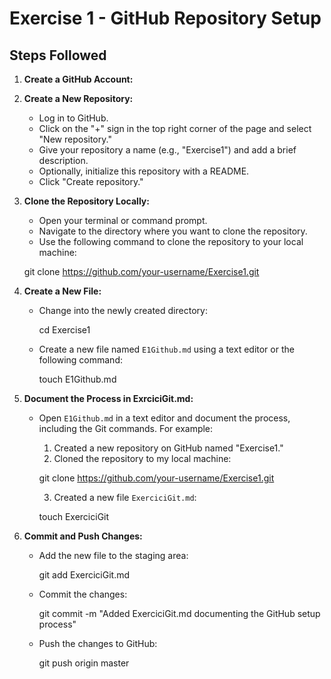 # Exercise 1 - GitHub Repository Setup

## Steps Followed

1. **Create a GitHub Account:**


2. **Create a New Repository:**
   - Log in to GitHub.
   - Click on the "+" sign in the top right corner of the page and select "New repository."
   - Give your repository a name (e.g., "Exercise1") and add a brief description.
   - Optionally, initialize this repository with a README.
   - Click "Create repository."

3. **Clone the Repository Locally:**
   - Open your terminal or command prompt.
   - Navigate to the directory where you want to clone the repository.
   - Use the following command to clone the repository to your local machine:

    
    git clone https://github.com/your-username/Exercise1.git
    

4. **Create a New File:**
   - Change into the newly created directory:

    
     cd Exercise1
     

   - Create a new file named `E1Github.md` using a text editor or the following command:

     
     touch E1Github.md
     

5. **Document the Process in ExrciciGit.md:**
   - Open `E1Github.md` in a text editor and document the process, including the Git commands. For example:


     1. Created a new repository on GitHub named "Exercise1."
     2. Cloned the repository to my local machine:

     
     git clone https://github.com/your-username/Exercise1.git
     

     3. Created a new file `ExerciciGit.md`:

    
     touch ExerciciGit
 

6. **Commit and Push Changes:**
   - Add the new file to the staging area:

     
     git add ExerciciGit.md
     

   - Commit the changes:

     
     git commit -m "Added ExerciciGit.md documenting the GitHub setup process"
     

   - Push the changes to GitHub:

    
     git push origin master
     
